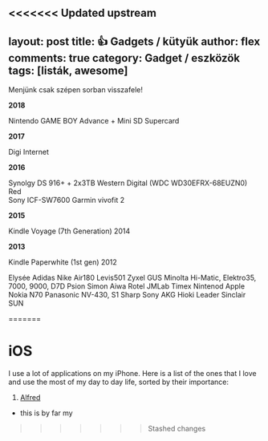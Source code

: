 <<<<<<< Updated upstream
---
layout:   post
title:    👍 Gadgets / kütyük
author:   flex
comments: true
category: Gadget / eszközök
tags:     [listák, awesome]
---

Menjünk csak szépen sorban visszafele!

**2018**

Nintendo GAME BOY Advance + Mini SD Supercard

**2017**

Digi Internet

**2016**

Synolgy DS 916+ + 2x3TB Western Digital (WDC WD30EFRX-68EUZN0) Red  
Sony ICF-SW7600
Garmin vivofit 2

**2015**

Kindle Voyage (7th Generation) 2014

**2013**

Kindle Paperwhite (1st gen) 2012

Elysée
Adidas
Nike Air180
Levis501
Zyxel
GUS
Minolta Hi-Matic, Elektro35, 7000, 9000, D7D
Psion
Simon
Aiwa
Rotel
JMLab
Timex
Nintenod
Apple
Nokia N70
Panasonic NV-430, S1
Sharp
Sony
AKG
Hioki
Leader
Sinclair
SUN

=======
# iOS

I use a lot of applications on my iPhone. Here is a list of the ones that I love and use the most of my day to day life, sorted by their importance: 

1. [Alfred](https://www.alfredapp.com/) 
 - this is by far my
>>>>>>> Stashed changes
